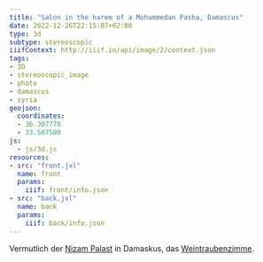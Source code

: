 ```yaml
---
title: "Salon in the harem of a Mohammedan Pasha, Damascus"
date: 2022-12-26T22:15:07+02:00
type: 3d
subtype: stereoscopic
iiifContext: http://iiif.io/api/image/2/context.json
tags:
- 3D
- stereoscopic_image
- photo
- damascus
- syria
geojson:
  coordinates:
  - 36.307778
  - 33.507500
js:
  - js/3d.js
resources:
- src: "front.jxl"
  name: front
  params:
    iiif: front/info.json
- src: "back.jxl"
  name: back
  params:
    iiif: back/info.json
---
```


Vermutlich der [Nizam Palast](https://www.archnet.org/sites/6417) in Damaskus, das [Weintraubenzimme](https://www.archnet.org/sites/6417?media_content_id=76441).
